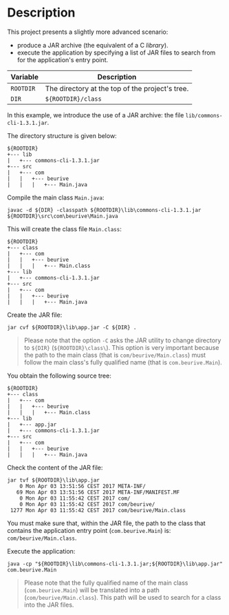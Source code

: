 # Description

This project presents a slightly more advanced scenario:

* produce a JAR archive (the equivalent of a C _library_).
* execute the application by specifying a list of JAR files to search from for the application's entry point.

| Variable       | Description                                     |
|----------------|-------------------------------------------------|
| `ROOTDIR`      | The directory at the top of the project's tree. |
| `DIR`          | `${ROOTDIR}/class`                              |

In this example, we introduce the use of a JAR archive:
the file `lib/commons-cli-1.3.1.jar`.

The directory structure is given below:

    ${ROOTDIR}
    +--- lib
    |   +--- commons-cli-1.3.1.jar
    +--- src
    |   +--- com
    |   |   +--- beurive
    |   |   |   +--- Main.java

Compile the main class `Main.java`:

    javac -d ${DIR} -classpath ${ROOTDIR}\lib\commons-cli-1.3.1.jar ${ROOTDIR}\src\com\beurive\Main.java

This will create the class file `Main.class`:

    ${ROOTDIR}
    +--- class
    |   +--- com
    |   |   +--- beurive
    |   |   |   +--- Main.class
    +--- lib
    |   +--- commons-cli-1.3.1.jar
    +--- src
    |   +--- com
    |   |   +--- beurive
    |   |   |   +--- Main.java

Create the JAR file:

    jar cvf ${ROOTDIR}\lib\app.jar -C ${DIR} .

> Please note that the option `-C` asks the JAR utility to change directory to `${DIR}` (`${ROOTDIR}\class\`).
> This option is very important because the path to the main class (that is `com/beurive/Main.class`) must follow the main class's fully qualified name (that is `com.beurive.Main`).

You obtain the following source tree:

    ${ROOTDIR}
    +--- class
    |   +--- com
    |   |   +--- beurive
    |   |   |   +--- Main.class
    +--- lib
    |   +--- app.jar
    |   +--- commons-cli-1.3.1.jar
    +--- src
    |   +--- com
    |   |   +--- beurive
    |   |   |   +--- Main.java

Check the content of the JAR file:

    jar tvf ${ROOTDIR}\lib\app.jar
        0 Mon Apr 03 13:51:56 CEST 2017 META-INF/
       69 Mon Apr 03 13:51:56 CEST 2017 META-INF/MANIFEST.MF
        0 Mon Apr 03 11:55:42 CEST 2017 com/
        0 Mon Apr 03 11:55:42 CEST 2017 com/beurive/
     1277 Mon Apr 03 11:55:42 CEST 2017 com/beurive/Main.class

You must make sure that, within the JAR file, the path to the class that contains the application entry point (`com.beurive.Main`) is: `com/beurive/Main.class`.

Execute the application:

    java -cp "${ROOTDIR}\lib\commons-cli-1.3.1.jar;${ROOTDIR}\lib\app.jar" com.beurive.Main

> Please note that the fully qualified name of the main class (`com.beurive.Main`) will be translated into a path (`com/beurive/Main.class`).
> This path will be used to search for a class into the JAR files.
